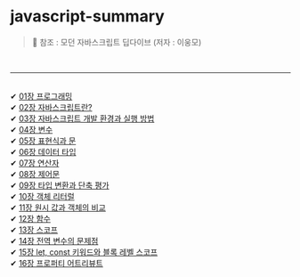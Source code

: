 # javascript-summary

> 📌 참조 : 모던 자바스크립트 딥다이브 (저자 : 이웅모)

<br >
<hr />
<br />
✔︎ <a href="https://velog.io/@benqu94/01%EC%9E%A5-%ED%94%84%EB%A1%9C%EA%B7%B8%EB%9E%98%EB%B0%8D-fxm7o5iu">01장 프로그래밍</a><br />
✔︎ <a href="https://velog.io/@benqu94/02%EC%9E%A5-%EC%9E%90%EB%B0%94%EC%8A%A4%ED%81%AC%EB%A6%BD%ED%8A%B8%EB%9E%80">02장 자바스크립트란?</a><br />
✔︎ <a href="https://velog.io/@benqu94/03%EC%9E%A5-%EC%9E%90%EB%B0%94%EC%8A%A4%ED%81%AC%EB%A6%BD%ED%8A%B8-%EA%B0%9C%EB%B0%9C-%ED%99%98%EA%B2%BD%EA%B3%BC-%EC%8B%A4%ED%96%89-%EB%B0%A9%EB%B2%95">03장 자바스크립트 개발 환경과 실행 방법</a><br />
✔︎ <a href="https://velog.io/@benqu94/04%EC%9E%A5-%EB%B3%80%EC%88%98">04장 변수</a><br />
✔︎ <a href="https://velog.io/@benqu94/05%EC%9E%A5-%ED%91%9C%ED%98%84%EC%8B%9D%EA%B3%BC-%EB%AC%B8">05장 표현식과 문</a><br />
✔︎ <a href="https://velog.io/@benqu94/06%EC%9E%A5-%EB%8D%B0%EC%9D%B4%ED%84%B0-%ED%83%80%EC%9E%85">06장 데이터 타입</a><br />
✔︎ <a href="https://velog.io/@benqu94/07%EC%9E%A5-%EC%97%B0%EC%82%B0%EC%9E%90">07장 연산자</a><br />
✔︎ <a href="https://velog.io/@benqu94/08%EC%9E%A5-%EC%A0%9C%EC%96%B4%EB%AC%B8">08장 제어문</a><br />
✔︎ <a href="https://velog.io/@benqu94/09%EC%9E%A5-%ED%83%80%EC%9E%85-%EB%B3%80%ED%99%98%EA%B3%BC-%EB%8B%A8%EC%B6%95-%ED%8F%89%EA%B0%80">09장 타입 변환과 단축 평가</a><br />
✔︎ <a href="https://velog.io/@benqu94/10%EC%9E%A5-%EA%B0%9D%EC%B2%B4-%EB%A6%AC%ED%84%B0%EB%9F%B4">10장 객체 리터럴</a><br />
✔︎ <a href="https://velog.io/@benqu94/11%EC%9E%A5-%EC%9B%90%EC%8B%9C-%EA%B0%92%EA%B3%BC-%EA%B0%9D%EC%B2%B4%EC%9D%98-%EB%B9%84%EA%B5%90">11장 원시 값과 객체의 비교</a><br />
✔︎ <a href="https://velog.io/@benqu94/12%EC%9E%A5-%ED%95%A8%EC%88%98">12장 함수</a><br />
✔︎ <a href="https://velog.io/@benqu94/12%EC%9E%A5-%EC%8A%A4%EC%BD%94%ED%94%84">13장 스코프</a><br />
✔︎ <a href="https://velog.io/@benqu94/14%EC%9E%A5-%EC%A0%84%EC%97%AD-%EB%B3%80%EC%88%98%EC%9D%98-%EB%AC%B8%EC%A0%9C%EC%A0%90">14장 전역 변수의 문제점</a><br />
✔︎ <a href="https://velog.io/@benqu94/15%EC%9E%A5-let-const-%ED%82%A4%EC%9B%8C%EB%93%9C%EC%99%80-%EB%B8%94%EB%A1%9D-%EB%A0%88%EB%B2%A8-%EC%8A%A4%EC%BD%94%ED%94%84">15장 let, const 키워드와 블록 레벨 스코프</a><br />
✔︎ <a href="https://velog.io/@benqu94/16%EC%9E%A5-%ED%94%84%EB%A1%9C%ED%8D%BC%ED%8B%B0-%EC%96%B4%ED%8A%B8%EB%A6%AC%EB%B7%B0%ED%8A%B8">16장 프로퍼티 어트리뷰트</a>
